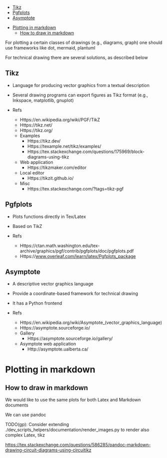 

<!-- toc -->

  * [Tikz](#tikz)
  * [Pgfplots](#pgfplots)
  * [Asymptote](#asymptote)
- [Plotting in markdown](#plotting-in-markdown)
  * [How to draw in markdown](#how-to-draw-in-markdown)

<!-- tocstop -->

For plotting a certain classes of drawings (e.g., diagrams, graph) one should
use frameworks like dot, mermaid, plantuml

For technical drawing there are several solutions, as described below

## Tikz

- Language for producing vector graphics from a textual description
- Several drawing programs can export figures as Tikz format (e.g., Inkspace,
  matplotlib, gnuplot)

- Refs
  - Https://en.wikipedia.org/wiki/PGF/TikZ
  - Https://tikz.net/
  - Https://tikz.org/
  - Examples
    - Https://tikz.dev/
    - Https://texample.net/tikz/examples/
    - Https://tex.stackexchange.com/questions/175969/block-diagrams-using-tikz
  - Web application
    - Https://tikzmaker.com/editor
  - Local editor
    - Https://tikzit.github.io/
  - Misc
    - Https://tex.stackexchange.com/?tags=tikz-pgf

## Pgfplots

- Plots functions directly in Tex/Latex
- Based on TikZ

- Refs
  - Https://ctan.math.washington.edu/tex-archive/graphics/pgf/contrib/pgfplots/doc/pgfplots.pdf
  - Https://www.overleaf.com/learn/latex/Pgfplots_package

## Asymptote

- A descriptive vector graphics language
- Provide a coordinate-based framework for technical drawing
- It has a Python frontend

- Refs
  - Https://en.wikipedia.org/wiki/Asymptote_(vector_graphics_language)
  - Https://asymptote.sourceforge.io/
  - Gallery
    - Https://asymptote.sourceforge.io/gallery/
  - Asymptote web application
    - Http://asymptote.ualberta.ca/

# Plotting in markdown

## How to draw in markdown

We would like to use the same plots for both Latex and Markdown documents

We can use pandoc

TODO(gp): Consider extending
./dev_scripts_helpers/documentation/render_images.py to render also complex
Latex, tikz

https://tex.stackexchange.com/questions/586285/pandoc-markdown-drawing-circuit-diagrams-using-circuitikz
